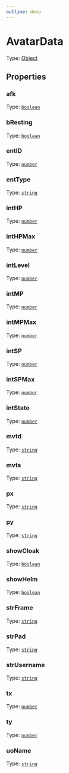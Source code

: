 ```yaml
---
outline: deep
---
```



# AvatarData


Type: [Object](https://developer.mozilla.org/en-US/docs/Web/JavaScript/Reference/Global_Objects/Object)



## Properties
### afk


Type: <code><a href="https://developer.mozilla.org/en-US/docs/Web/JavaScript/Reference/Global_Objects/Boolean">boolean</a></code>
### bResting


Type: <code><a href="https://developer.mozilla.org/en-US/docs/Web/JavaScript/Reference/Global_Objects/Boolean">boolean</a></code>
### entID


Type: <code><a href="https://developer.mozilla.org/en-US/docs/Web/JavaScript/Reference/Global_Objects/Number">number</a></code>
### entType


Type: <code><a href="https://developer.mozilla.org/en-US/docs/Web/JavaScript/Reference/Global_Objects/String">string</a></code>
### intHP


Type: <code><a href="https://developer.mozilla.org/en-US/docs/Web/JavaScript/Reference/Global_Objects/Number">number</a></code>
### intHPMax


Type: <code><a href="https://developer.mozilla.org/en-US/docs/Web/JavaScript/Reference/Global_Objects/Number">number</a></code>
### intLevel


Type: <code><a href="https://developer.mozilla.org/en-US/docs/Web/JavaScript/Reference/Global_Objects/Number">number</a></code>
### intMP


Type: <code><a href="https://developer.mozilla.org/en-US/docs/Web/JavaScript/Reference/Global_Objects/Number">number</a></code>
### intMPMax


Type: <code><a href="https://developer.mozilla.org/en-US/docs/Web/JavaScript/Reference/Global_Objects/Number">number</a></code>
### intSP


Type: <code><a href="https://developer.mozilla.org/en-US/docs/Web/JavaScript/Reference/Global_Objects/Number">number</a></code>
### intSPMax


Type: <code><a href="https://developer.mozilla.org/en-US/docs/Web/JavaScript/Reference/Global_Objects/Number">number</a></code>
### intState


Type: <code><a href="https://developer.mozilla.org/en-US/docs/Web/JavaScript/Reference/Global_Objects/Number">number</a></code>
### mvtd


Type: <code><a href="https://developer.mozilla.org/en-US/docs/Web/JavaScript/Reference/Global_Objects/String">string</a></code>
### mvts


Type: <code><a href="https://developer.mozilla.org/en-US/docs/Web/JavaScript/Reference/Global_Objects/String">string</a></code>
### px


Type: <code><a href="https://developer.mozilla.org/en-US/docs/Web/JavaScript/Reference/Global_Objects/String">string</a></code>
### py


Type: <code><a href="https://developer.mozilla.org/en-US/docs/Web/JavaScript/Reference/Global_Objects/String">string</a></code>
### showCloak


Type: <code><a href="https://developer.mozilla.org/en-US/docs/Web/JavaScript/Reference/Global_Objects/Boolean">boolean</a></code>
### showHelm


Type: <code><a href="https://developer.mozilla.org/en-US/docs/Web/JavaScript/Reference/Global_Objects/Boolean">boolean</a></code>
### strFrame


Type: <code><a href="https://developer.mozilla.org/en-US/docs/Web/JavaScript/Reference/Global_Objects/String">string</a></code>
### strPad


Type: <code><a href="https://developer.mozilla.org/en-US/docs/Web/JavaScript/Reference/Global_Objects/String">string</a></code>
### strUsername


Type: <code><a href="https://developer.mozilla.org/en-US/docs/Web/JavaScript/Reference/Global_Objects/String">string</a></code>
### tx


Type: <code><a href="https://developer.mozilla.org/en-US/docs/Web/JavaScript/Reference/Global_Objects/Number">number</a></code>
### ty


Type: <code><a href="https://developer.mozilla.org/en-US/docs/Web/JavaScript/Reference/Global_Objects/Number">number</a></code>
### uoName


Type: <code><a href="https://developer.mozilla.org/en-US/docs/Web/JavaScript/Reference/Global_Objects/String">string</a></code>
